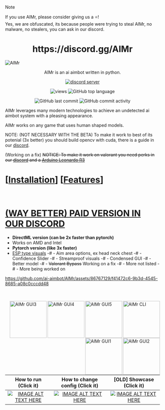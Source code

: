 
> [!NOTE]
> If you use AIMr, please consider giving us a ⭐!
> <br>Yes, we are obfuscated, its because people were trying to steal AIMr, no malware, no stealers, you can ask in our discord.

<h1 align="center">https://discord.gg/AIMr</h1>


![AIMr](https://external-content.duckduckgo.com/iu/?u=https://i.imgur.com/KREk0tS.gif)
<p align="center">AIMr is an ai aimbot written in python.</p>

<div align="center">


  
[![discord server](https://dcbadge.limes.pink/api/server/aimr)](https://discord.gg/AIMr)

![views](https://hits.seeyoufarm.com/api/count/incr/badge.svg?url=https%3A%2F%2Fgithub.com%2Fkbdevs%2Fai-aimbot&count_bg=%239279B5&title_bg=%23555555&icon=&icon_color=%23FFFFFF&title=Views&edge_flat=false) ![GitHub top language](https://img.shields.io/github/languages/top/ai-aimbot/aimr?labelColor=%235B5B5B&color=%23907FB0) 

![GitHub last commit](https://img.shields.io/github/last-commit/ai-aimbot/AIMr?labelColor=%235B5B5B&color=%23907FB0) ![GitHub commit activity](https://img.shields.io/github/commit-activity/w/ai-aimbot/AIMr?labelColor=%235B5B5B&color=%238A79AA)


  
</div>



AIMr leverages many modern technologies to achieve an undetected ai aimbot system with a pleasing appearance.

AIMr works on any game that uses human shaped models.

NOTE: (NOT NECESSARY WITH THE BETA) To make it work to best of its potenial (3x better) you should build opencv with cuda, there is a guide in our [discord](https://discord.gg/AIMr).

(Working on a fix) ~~NOTICE: To make it work on valorant you need perks in our [discord](https://discord.gg/AIMr) and a [Arduino Leonardo R3](https://www.amazon.com/KEYESTUDIO-Leonardo-Development-Board-Arduino/dp/B0786LJQ8K)~~



# \[[Installation](https://github.com/ai-aimbot/AIMr/blob/main/installation.md)\] \[[Features](https://github.com/ai-aimbot/AIMr/blob/main/info.md)\]


<br>

# **[(WAY BETTER) PAID VERSION IN OUR DISCORD](https://discord.gg/AIMr)** <br>
- **DirectML version (can be 2x faster than pytorch)**
 - Works on AMD and Intel
- **Pytorch version (like 3x faster)**
- [ESP type visuals](https://discord.com/channels/1191468194490241075/1191468195211640848/1241796551345442958)
-# - Aim area options, ex head neck chest
-# - Confidence Slider
-# - Streamproof visuals
-# - Condensed GUI
-# - Better model
-# - ~~Valorant Bypass~~ Working on a fix
-# - More not listed
-# - More being worked on

<div>

https://github.com/ai-aimbot/AIMr/assets/86767129/f41472c6-9b3d-4545-8685-a08c0cccdd48
  
</div>
<br>
<br>


<img src="https://i.imgur.com/it7Bdm9.png" alt="AIMr CLI" align="right" height="120px">
<img src="https://i.imgur.com/dxtjFgf.png" alt="AIMr GUI5" align="right" height="120px">
<img src="https://i.imgur.com/sUEttCN.png" alt="AIMr GUI4" align="right" height="120px">
<img src="https://i.imgur.com/CqBgZiH.png" alt="AIMr GUI3" align="right" height="120px">
<img src="https://i.imgur.com/NnGKeN9.png" alt="AIMr GUI2" align="right" height="120px">
<img src="https://i.imgur.com/UNmCZg7.png" alt="AIMr GUI1" align="right" height="120px">


How to run (Click it)  |  How to change config (Click it) | [OLD] Showcase (Click it)
:-------------------------:|:-------------------------:|:-------------------------:
[![IMAGE ALT TEXT HERE](https://img.youtube.com/vi/dh6PEFoI4Cs/0.jpg)](https://www.youtube.com/watch?v=dh6PEFoI4Cs)  |  [![IMAGE ALT TEXT HERE](https://img.youtube.com/vi/6cuxB7WoMjA/0.jpg)](https://www.youtube.com/watch?v=6cuxB7WoMjA)  |  [![IMAGE ALT TEXT HERE](https://img.youtube.com/vi/N2wy5XQ-37c/0.jpg)](https://www.youtube.com/watch?v=N2wy5XQ-37c)
